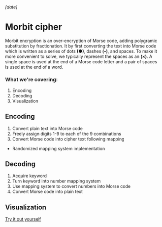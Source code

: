 ###### [date]
# Morbit cipher
Morbit encryption is an over-encryption of Morse code, adding polygramic substitution by fractionation.
It by first converting the text into Morse code which is written as a series of dots **(●)**, dashes **(–)**, and spaces.  To make it more convenient to solve, we typically represent the spaces as an **(×)**. A single space is used at the end of a Morse code letter and a pair of spaces is used at the end of a word.

### What we're covering:
1. Encoding
2. Decoding
3. Visualization

## Encoding
1. Convert plain text into Morse code
2. Freely assign digits 1-9 to each of the 9 combinations
3. Convert Morse code into cipher text following mapping

* Randomized mapping system implementation

## Decoding
1. Acquire keyword
2. Turn keyword into number mapping system
3. Use mapping system to convert numbers into Morse code
4. Convert Morse code into plain text

## Visualization


[Try it out yourself](https://toebes.com/codebusters/MorbitEncrypt.html)
